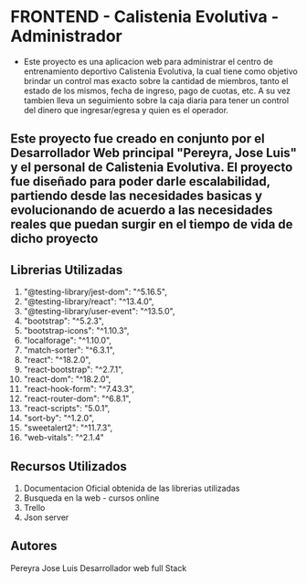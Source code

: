 # FRONTEND - Calistenia Evolutiva - Administrador

- Este proyecto es una aplicacion web para administrar el centro de entrenamiento deportivo Calistenia Evolutiva, la cual tiene como objetivo brindar un control mas exacto sobre la cantidad de miembros, tanto el estado de los mismos, fecha de ingreso, pago de cuotas, etc. A su vez tambien lleva un seguimiento sobre la caja diaria para tener un control del dinero que ingresar/egresa y quien es el operador.

## Este proyecto fue creado en conjunto por el Desarrollador Web principal "Pereyra, Jose Luis" y el personal de Calistenia Evolutiva. El proyecto fue diseñado para poder darle escalabilidad, partiendo desde las necesidades basicas y evolucionando de acuerdo a las necesidades reales que puedan surgir en el tiempo de vida de dicho proyecto

## Librerias Utilizadas

1.  "@testing-library/jest-dom": "^5.16.5",
2.  "@testing-library/react": "^13.4.0",
3.  "@testing-library/user-event": "^13.5.0",
4.  "bootstrap": "^5.2.3",
5.  "bootstrap-icons": "^1.10.3",
6.  "localforage": "^1.10.0",
7.  "match-sorter": "^6.3.1",
8.  "react": "^18.2.0",
9.  "react-bootstrap": "^2.7.1",
10. "react-dom": "^18.2.0",
11. "react-hook-form": "^7.43.3",
12. "react-router-dom": "^6.8.1",
13. "react-scripts": "5.0.1",
14. "sort-by": "^1.2.0",
15. "sweetalert2": "^11.7.3",
16. "web-vitals": "^2.1.4"


## Recursos Utilizados
1. Documentacion Oficial obtenida de las librerias utilizadas
2. Busqueda en la web - cursos online
3. Trello
4. Json server


## Autores
Pereyra Jose Luis
Desarrollador web full Stack